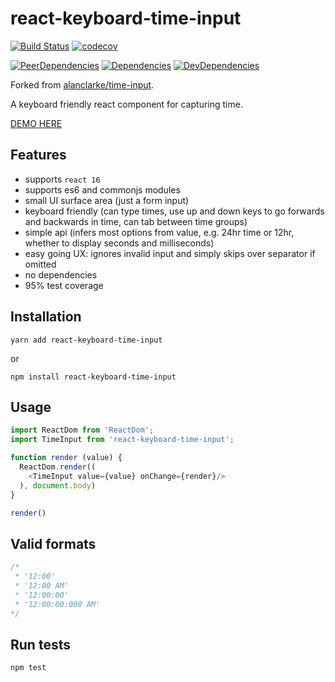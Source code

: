 # react-keyboard-time-input

[![Build Status](https://travis-ci.org/radumardale/react-keyboard-time-input.svg?branch=master)](https://travis-ci.org/radumardale/react-keyboard-time-input)
[![codecov](https://codecov.io/gh/radumardale/react-keyboard-time-input/branch/master/graph/badge.svg)](https://codecov.io/gh/radumardale/react-keyboard-time-input)

[![PeerDependencies](https://img.shields.io/david/peer/radumardale/react-keyboard-time-input.svg)](https://david-dm.org/radumardale/react-keyboard-time-input#info=peerDependencies&view=list)
[![Dependencies](https://img.shields.io/david/radumardale/react-keyboard-time-input.svg)](https://david-dm.org/radumardale/react-keyboard-time-input)
[![DevDependencies](https://img.shields.io/david/dev/radumardale/react-keyboard-time-input.svg)](https://david-dm.org/radumardale/react-keyboard-time-input#info=devDependencies&view=list)

Forked from [alanclarke/time-input](https://github.com/alanclarke/time-input).

A keyboard friendly react component for capturing time.

[DEMO HERE](https://radumardale.github.io/react-keyboard-time-input/)

## Features
- supports `react 16`
- supports es6 and commonjs modules
- small UI surface area (just a form input)
- keyboard friendly (can type times, use up and down keys to go forwards and backwards in time, can tab between time groups)
- simple api (infers most options from value, e.g. 24hr time or 12hr, whether to display seconds and milliseconds)
- easy going UX: ignores invalid input and simply skips over separator if omitted
- no dependencies
- 95% test coverage

## Installation
```
yarn add react-keyboard-time-input
```
or
```
npm install react-keyboard-time-input
```

## Usage
```js
import ReactDom from 'ReactDom';
import TimeInput from 'react-keyboard-time-input';

function render (value) {
  ReactDom.render((
    <TimeInput value={value} onChange={render}/>
  ), document.body)
}

render()
```

## Valid formats
```js
/*
 * '12:00'
 * '12:00 AM'
 * '12:00:00'
 * '12:00:00:000 AM'
*/
```
## Run tests
```
npm test
```
